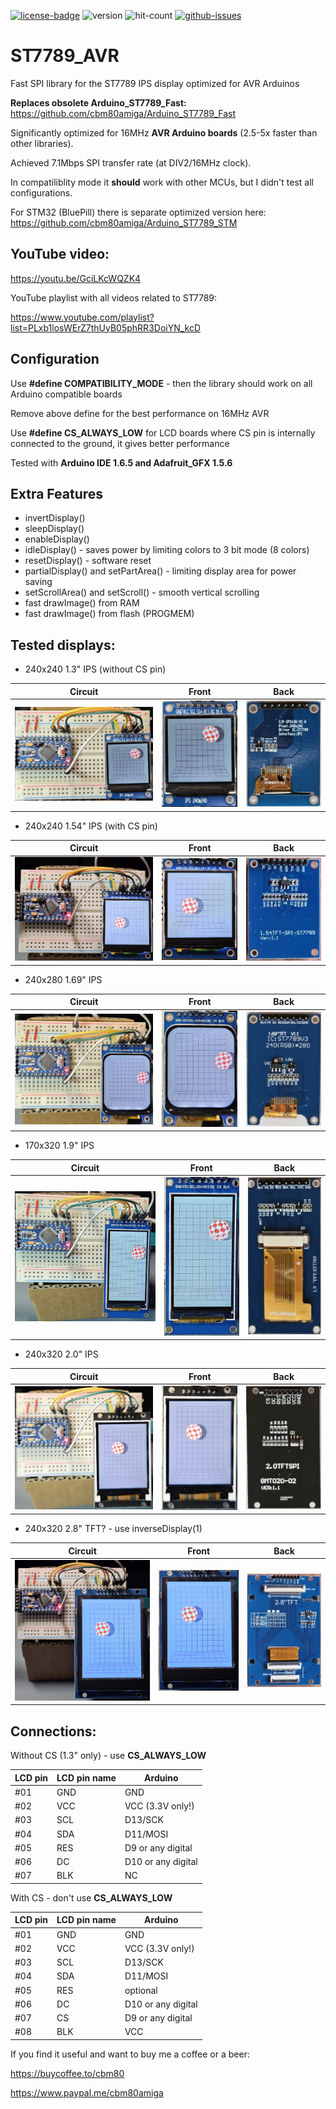 [![license-badge][]][license] ![version]  ![hit-count] [![github-issues][]][issues]

# ST7789_AVR
Fast SPI library for the ST7789 IPS display optimized for AVR Arduinos

**Replaces obsolete Arduino_ST7789_Fast:** https://github.com/cbm80amiga/Arduino_ST7789_Fast

Significantly optimized for 16MHz **AVR Arduino boards** (2.5-5x faster than other libraries).

Achieved 7.1Mbps SPI transfer rate (at DIV2/16MHz clock).

In compatiliblity mode it **should** work with other MCUs, but I didn't test all configurations.

For STM32 (BluePill) there is separate optimized version here: https://github.com/cbm80amiga/Arduino_ST7789_STM

## YouTube video: ##

https://youtu.be/GciLKcWQZK4

YouTube playlist with all videos related to ST7789:

https://www.youtube.com/playlist?list=PLxb1losWErZ7thUyB05phRR3DoiYN_kcD

## Configuration

Use **#define COMPATIBILITY_MODE** - then the library should work on all Arduino compatible boards

Remove above define for the best performance on 16MHz AVR

Use **#define CS_ALWAYS_LOW** for LCD boards where CS pin is internally connected to the ground, it gives better performance

Tested with **Arduino IDE 1.6.5 and Adafruit_GFX 1.5.6**

## Extra Features
- invertDisplay()
- sleepDisplay()
- enableDisplay()
- idleDisplay() - saves power by limiting colors to 3 bit mode (8 colors)
- resetDisplay() - software reset
- partialDisplay() and setPartArea() - limiting display area for power saving
- setScrollArea() and setScroll() - smooth vertical scrolling
- fast drawImage() from RAM
- fast drawImage() from flash (PROGMEM)

## Tested displays:
- 240x240 1.3" IPS (without CS pin)

|Circuit|Front|Back|
|--|--|--|
|<img src="images/lcd1.3.jpg" title="1.3" /> |<img src="images/lcd1.3a.jpg" /> |<img src="images/lcd1.3b.jpg" />|

- 240x240 1.54" IPS (with CS pin)

|Circuit|Front|Back|
|--|--|--|
|<img src="images/lcd1.54.jpg" title="1.54" /> |<img src="images/lcd1.54a.jpg" />| <img src="images/lcd1.54b.jpg" />|

- 240x280 1.69" IPS

|Circuit|Front|Back|
|--|--|--|
|<img src="images/lcd1.69.jpg" title="1.69" /> |<img src="images/lcd1.69a.jpg" />| <img src="images/lcd1.69b.jpg" />|

- 170x320 1.9" IPS

|Circuit|Front|Back|
|--|--|--|
|<img src="images/lcd1.9.jpg" title="1.9"  /> |<img src="images/lcd1.9a.jpg" /> |<img src="images/lcd1.9b.jpg" />|

- 240x320 2.0" IPS

|Circuit|Front|Back|
|--|--|--|
|<img src="images/lcd2.0.jpg" title="2.0" /> |<img src="images/lcd2.0a.jpg" /> |<img src="images/lcd2.0b.jpg" />|

- 240x320 2.8" TFT?  - use inverseDisplay(1)

|Circuit|Front|Back|
|--|--|--|
|<img src="images/lcd2.8.jpg" title="2.8" /> |<img src="images/lcd2.8a.jpg" /> |<img src="images/lcd2.8b.jpg" />|


## Connections:

Without CS (1.3" only) - use **CS_ALWAYS_LOW**

|LCD pin|LCD pin name|Arduino|
|--|--|--|
|#01| GND| GND|
|#02| VCC |VCC (3.3V only!)|
|#03| SCL |D13/SCK|
|#04| SDA |D11/MOSI|
|#05| RES |D9 or any digital|
|#06| DC  |D10 or any digital|
|#07| BLK |NC|

With CS - don't use **CS_ALWAYS_LOW**

|LCD pin|LCD pin name|Arduino|
|--|--|--|
|#01| GND| GND|
|#02| VCC |VCC (3.3V only!)|
|#03| SCL |D13/SCK|
|#04| SDA |D11/MOSI|
|#05| RES |optional|
|#06| DC  |D10 or any digital|
|#07| CS  |D9 or any digital|
|#08| BLK |VCC|


If you find it useful and want to buy me a coffee or a beer:

https://buycoffee.to/cbm80

https://www.paypal.me/cbm80amiga

[license-badge]: https://img.shields.io/badge/License-GPLv3-blue.svg
[license]:       https://choosealicense.com/licenses/gpl-3.0/
[version]:       https://img.shields.io/badge/Version-1.2.1-green.svg
[hit-count]:     https://hits.seeyoufarm.com/api/count/incr/badge.svg?url=https%3A%2F%2Fgithub.com%2Fcbm80amiga%2FST7789_AVR&count_bg=%2379C83D&title_bg=%23555555&icon=&icon_color=%23E7E7E7&title=hits&edge_flat=false
[github-issues]: https://img.shields.io/github/issues/cbm80amiga/ST7789_AVR.svg
[issues]:        https://github.com/cbm80amiga/ST7789_AVR/issues/

